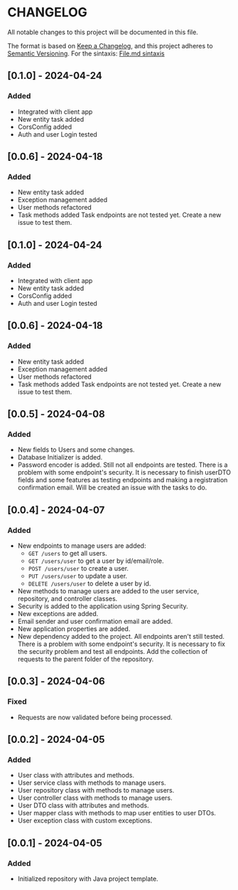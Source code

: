 # CHANGELOG

All notable changes to this project will be documented in this file.

The format is based on [Keep a Changelog](https://keepachangelog.com/en/1.1.0/),
and this project adheres to [Semantic Versioning](https://semver.org/spec/v2.0.0.html).
For the
sintaxis: [File.md sintaxis](https://docs.github.com/es/get-started/writing-on-github/getting-started-with-writing-and-formatting-on-github/basic-writing-and-formatting-syntax)

## [0.1.0] - 2024-04-24

### Added

- Integrated with client app
- New entity task added
- CorsConfig added
- Auth and user Login tested

## [0.0.6] - 2024-04-18

### Added

- New entity task added
- Exception management added
- User methods refactored
- Task methods added
  Task endpoints are not tested yet. Create a new issue to test them.

## [0.1.0] - 2024-04-24

### Added
- Integrated with client app
- New entity task added
- CorsConfig added
- Auth and user Login tested

## [0.0.6] - 2024-04-18

### Added

- New entity task added
- Exception management added
- User methods refactored
- Task methods added
Task endpoints are not tested yet. Create a new issue to test them.

## [0.0.5] - 2024-04-08

### Added

- New fields to Users and some changes.
- Database Initializer is added.
- Password encoder is added.
  Still not all endpoints are tested. There is a problem with some endpoint's security.
  It is necessary to finish userDTO fields and some features as testing endpoints and making a registration confirmation
  email.
  Will be created an issue with the tasks to do.

## [0.0.4] - 2024-04-07

### Added

- New endpoints to manage users are added:
    - `GET /users` to get all users.
    - `GET /users/user` to get a user by id/email/role.
    - `POST /users/user` to create a user.
    - `PUT /users/user` to update a user.
    - `DELETE /users/user` to delete a user by id.
- New methods to manage users are added to the user service, repository, and controller classes.
- Security is added to the application using Spring Security.
- New exceptions are added.
- Email sender and user confirmation email are added.
- New application properties are added.
- New dependency added to the project.
  All endpoints aren't still tested. There is a problem with some endpoint's security.
  It is necessary to fix the security problem and test all endpoints.
  Add the collection of requests to the parent folder of the repository.

## [0.0.3] - 2024-04-06

### Fixed

- Requests are now validated before being processed.

## [0.0.2] - 2024-04-05

### Added

- User class with attributes and methods.
- User service class with methods to manage users.
- User repository class with methods to manage users.
- User controller class with methods to manage users.
- User DTO class with attributes and methods.
- User mapper class with methods to map user entities to user DTOs.
- User exception class with custom exceptions.

## [0.0.1] - 2024-04-05

### Added

- Initialized repository with Java project template.